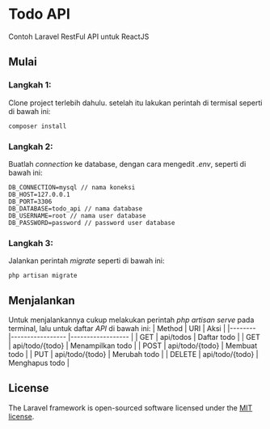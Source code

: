 # Todo API

Contoh Laravel RestFul API untuk ReactJS

## Mulai

### Langkah 1:

Clone project terlebih dahulu. setelah itu lakukan perintah di termisal seperti di bawah ini:
```
composer install
```

### Langkah 2:

Buatlah *connection* ke database, dengan cara mengedit *.env*, seperti di bawah ini:
```
DB_CONNECTION=mysql // nama koneksi
DB_HOST=127.0.0.1
DB_PORT=3306
DB_DATABASE=todo_api // nama database
DB_USERNAME=root // nama user database
DB_PASSWORD=password // password user database
```

### Langkah 3:

Jalankan perintah *migrate* seperti di bawah ini:
```
php artisan migrate
```

## Menjalankan

Untuk menjalankannya cukup melakukan perintah *php artisan serve* pada terminal, lalu untuk daftar *API* di bawah ini:
| Method 	| URI             	| Aksi             	|
|--------	|-----------------	|------------------	|
| GET    	| api/todos       	| Daftar todo      	|
| GET    	| api/todo/{todo} 	| Menampilkan todo 	|
| POST   	| api/todo/{todo} 	| Membuat todo     	|
| PUT    	| api/todo/{todo} 	| Merubah todo     	|
| DELETE 	| api/todo/{todo} 	| Menghapus todo   	|

## License

The Laravel framework is open-sourced software licensed under the [MIT license](https://opensource.org/licenses/MIT).
